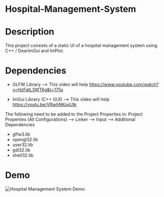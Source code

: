 # Hospital-Management-System

# Description
This project consists of a static UI of a hospital management system using C++ / DearImGui and ImPlot.

# Dependencies
- GLFW Library
--> This video will help
https://www.youtube.com/watch?v=HzFatL3WT6g&t=175s

- ImGui Library (C++ GUI)
--> This video will help
https://youtu.be/VRwhNKoxUtk

The following need to be added to the Project Properties in:
Project Properties (All Configurations) --> Linker --> Input --> Additional Dependencies
* glfw3.lib
* opengl32.lib
* user32.lib
* gdi32.lib
* shell32.lib

# Demo
![Hospital Management System Demo](https://user-images.githubusercontent.com/69485266/212501707-0516175b-9578-46a3-b551-4e61bb2ab299.gif)


